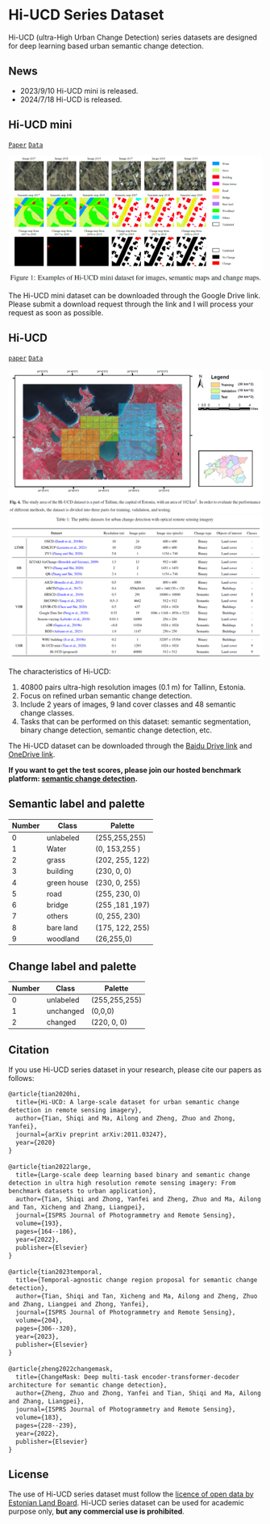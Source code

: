 # Hi-UCD Series Dataset

Hi-UCD (ultra-High Urban Change Detection) series datasets are designed for deep learning based urban semantic change detection.


## News
- 2023/9/10 Hi-UCD mini is released.
- 2024/7/18 Hi-UCD is released.

## Hi-UCD mini

[`Paper`](https://arxiv.org/abs/2011.03247) [`Data`](https://drive.google.com/drive/folders/1fzAn4Bez_S6KX83iYABjAlASCzzhRJPQ?usp=sharing)

![Examples for Hi-UCD mini dataset](./picture/Hi-UCD%20mini.png)


The Hi-UCD mini dataset can be downloaded through the Google Drive link.
Please submit a download request through the link and I will process your request as soon as possible.


## Hi-UCD 

[`paper`](https://www.sciencedirect.com/science/article/abs/pii/S0924271622002210) [`Data`](https://docs.google.com/forms/d/e/1FAIpQLSfEJ8z4ubdRbjDjTdr4kFeaLnhtiDNf_lxF-Y6Fee2C-RV9ag/viewform?usp=sf_link)

![Hi-UCD dataset](./picture/Hi-UCD.png)
![public dataset](./picture/public%20dataset.png)

The characteristics of Hi-UCD:

1. 40800 pairs ultra-high resolution images (0.1 m) for Tallinn, Estonia.
2. Focus on refined urban semantic change detection.
3. Include 2 years of images, 9 land cover classes and 48 semantic change classes. 
4. Tasks that can be performed on this dataset: semantic segmentation, binary change detection, semantic change detection, etc.

The Hi-UCD dataset can be downloaded through the [Baidu Drive link](https://pan.baidu.com/s/1Q4wv4jfY4xDHorGSzF0mmw?pwd=0zgp) and [OneDrive link](https://docs.google.com/forms/d/e/1FAIpQLSfEJ8z4ubdRbjDjTdr4kFeaLnhtiDNf_lxF-Y6Fee2C-RV9ag/viewform?usp=sf_link). 

**If you want to get the test scores, please join our hosted benchmark platform: [semantic change detection](https://www.codabench.org/competitions/3485/).**

## Semantic label and palette
|Number|Class|Palette|
|---|---|---|
|0| unlabeled|(255,255,255)|
|1|Water|(0, 153,255 )|
|2|grass|(202, 255, 122)|
|3|building|(230, 0, 0)|
|4|green house| (230, 0, 255)|
|5|road|(255, 230, 0)|
|6|bridge|(255 ,181 ,197)|
|7|others|(0, 255, 230)|
|8|bare land|(175, 122, 255)|
|9|woodland|(26,255,0)|

## Change label and palette

|Number|Class|Palette|
|---|---|---|
|0| unlabeled|(255,255,255)|
|1|unchanged|(0,0,0)|
|2|changed|(220,	0,	0)|



## Citation
If you use Hi-UCD series dataset in your research, please cite our papers as follows:
```
@article{tian2020hi,
  title={Hi-UCD: A large-scale dataset for urban semantic change detection in remote sensing imagery},
  author={Tian, Shiqi and Ma, Ailong and Zheng, Zhuo and Zhong, Yanfei},
  journal={arXiv preprint arXiv:2011.03247},
  year={2020}
}

@article{tian2022large,
  title={Large-scale deep learning based binary and semantic change detection in ultra high resolution remote sensing imagery: From benchmark datasets to urban application},
  author={Tian, Shiqi and Zhong, Yanfei and Zheng, Zhuo and Ma, Ailong and Tan, Xicheng and Zhang, Liangpei},
  journal={ISPRS Journal of Photogrammetry and Remote Sensing},
  volume={193},
  pages={164--186},
  year={2022},
  publisher={Elsevier}
}

@article{tian2023temporal,
  title={Temporal-agnostic change region proposal for semantic change detection},
  author={Tian, Shiqi and Tan, Xicheng and Ma, Ailong and Zheng, Zhuo and Zhang, Liangpei and Zhong, Yanfei},
  journal={ISPRS Journal of Photogrammetry and Remote Sensing},
  volume={204},
  pages={306--320},
  year={2023},
  publisher={Elsevier}
}

@article{zheng2022changemask,
  title={ChangeMask: Deep multi-task encoder-transformer-decoder architecture for semantic change detection},
  author={Zheng, Zhuo and Zhong, Yanfei and Tian, Shiqi and Ma, Ailong and Zhang, Liangpei},
  journal={ISPRS Journal of Photogrammetry and Remote Sensing},
  volume={183},
  pages={228--239},
  year={2022},
  publisher={Elsevier}
}
```


## License
The use of Hi-UCD series dataset must follow the [licence of open data by Estonian Land Board](https://geoportaal.maaamet.ee/docs/Avaandmed/Licence-of-open-data-of-Estonian-Land-Board.pdf).
Hi-UCD series dataset can be used for academic purpose only, **but any commercial use is prohibited**.
